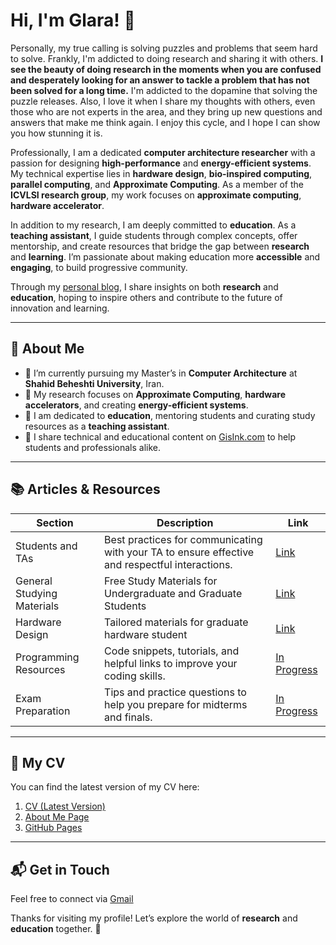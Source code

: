 # Hi, I'm Glara! 👋

Personally, my true calling is solving puzzles and problems that seem hard to solve. Frankly, I'm addicted to doing research and sharing it with others. **I see the beauty of doing research in the moments when you are confused and desperately looking for an answer to tackle a problem that has not been solved for a long time.** I'm addicted to the dopamine that solving the puzzle releases. Also, I love it when I share my thoughts with others, even those who are not experts in the area, and they bring up new questions and answers that make me think again. I enjoy this cycle, and I hope I can show you how stunning it is.

Professionally, I am a dedicated **computer architecture researcher** with a passion for designing **high-performance** and **energy-efficient systems**. My technical expertise lies in **hardware design**, **bio-inspired computing**, **parallel computing**, and **Approximate Computing**. As a member of the **ICVLSI research group**, my work focuses on **approximate computing**, **hardware accelerator**.

In addition to my research, I am deeply committed to **education**. As a **teaching assistant**, I guide students through complex concepts, offer mentorship, and create resources that bridge the gap between **research** and **learning**. I’m passionate about making education more **accessible** and **engaging**, to build progressive community.


Through my [personal blog](https://gisink.com), I share insights on both **research** and **education**, hoping to inspire others and contribute to the future of innovation and learning.

---

## 🔭 About Me

- 🚀 I’m currently pursuing my Master’s in **Computer Architecture** at **Shahid Beheshti University**, Iran.
- 🚀 My research focuses on **Approximate Computing**, **hardware accelerators**, and creating **energy-efficient systems**.
- 🚀 I am dedicated to **education**, mentoring students and curating study resources as a **teaching assistant**.
- 🚀 I share technical and educational content on [GisInk.com](https://gisink.com) to help students and professionals alike.

---

## 📚 Articles & Resources

| Section                | Description                                                             | Link                                |
|------------------------|-------------------------------------------------------------------------|-------------------------------------|
| Students and TAs       | Best practices for communicating with your TA to ensure effective and respectful interactions. | [Link](https://github.com/llgelarall/TA-Guidelines/blob/main/StudentsAndTAs.md) |
| General Studying Materials        | Free Study Materials for Undergraduate and Graduate Students | [Link](https://github.com/llgelarall/TA-Guidelines/blob/main/General-Material.md) |
| Hardware Design        | Tailored materials for graduate hardware student | [Link](https://github.com/llgelarall/TA-Guidelines/blob/main/General-Material.md) |
| Programming Resources   | Code snippets, tutorials, and helpful links to improve your coding skills. | [In Progress](https://github.com/llgelarall/TA-Guidelines/blob/main/General-Material.md) |
| Exam Preparation        | Tips and practice questions to help you prepare for midterms and finals. | [In Progress](https://github.com/llgelarall/TA-Guidelines/blob/main/General-Material.md) |

---

## 📄 My CV

You can find the latest version of my CV here:

1. [CV (Latest Version)](https://gisink.com/files/CV-GelaraJafariPouyani.pdf)
2. [About Me Page](https://gisink.com/about.html)
3. [GitHub Pages](https://llgelarall.github.io)

---

## 📬 Get in Touch

Feel free to connect via [Gmail](mailto:jafaripouyanigelara@gmail.com)

Thanks for visiting my profile! Let’s explore the world of **research** and **education** together. 🚀
